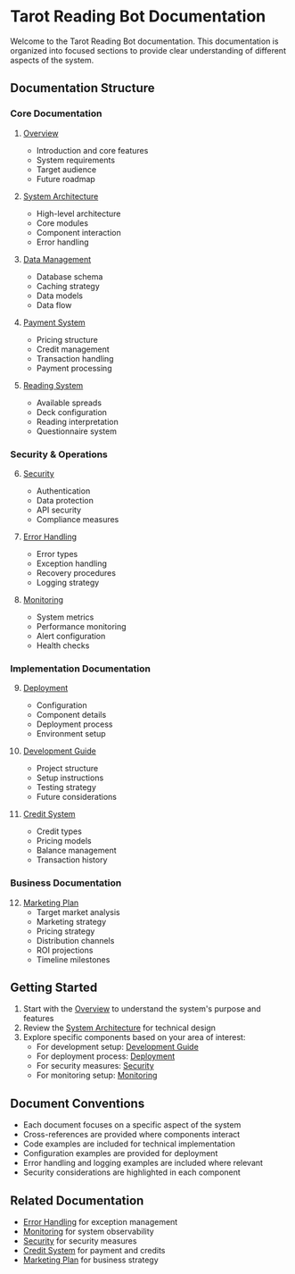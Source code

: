 # Tarot Reading Bot Documentation

Welcome to the Tarot Reading Bot documentation. This documentation is organized into focused sections to provide clear understanding of different aspects of the system.

## Documentation Structure

### Core Documentation
1. [Overview](overview.md)
   - Introduction and core features
   - System requirements
   - Target audience
   - Future roadmap

2. [System Architecture](architecture.md)
   - High-level architecture
   - Core modules
   - Component interaction
   - Error handling

3. [Data Management](data-management.md)
   - Database schema
   - Caching strategy
   - Data models
   - Data flow

4. [Payment System](payment-system.md)
   - Pricing structure
   - Credit management
   - Transaction handling
   - Payment processing

5. [Reading System](reading-system.md)
   - Available spreads
   - Deck configuration
   - Reading interpretation
   - Questionnaire system

### Security & Operations
6. [Security](security.md)
   - Authentication
   - Data protection
   - API security
   - Compliance measures

7. [Error Handling](error-handling.md)
   - Error types
   - Exception handling
   - Recovery procedures
   - Logging strategy

8. [Monitoring](monitoring.md)
   - System metrics
   - Performance monitoring
   - Alert configuration
   - Health checks

### Implementation Documentation
9. [Deployment](deployment.md)
   - Configuration
   - Component details
   - Deployment process
   - Environment setup

10. [Development Guide](development.md)
    - Project structure
    - Setup instructions
    - Testing strategy
    - Future considerations

11. [Credit System](credit-system.md)
    - Credit types
    - Pricing models
    - Balance management
    - Transaction history

### Business Documentation
12. [Marketing Plan](marketing-plan.md)
    - Target market analysis
    - Marketing strategy
    - Pricing strategy
    - Distribution channels
    - ROI projections
    - Timeline milestones

## Getting Started

1. Start with the [Overview](overview.md) to understand the system's purpose and features
2. Review the [System Architecture](architecture.md) for technical design
3. Explore specific components based on your area of interest:
   - For development setup: [Development Guide](development.md)
   - For deployment process: [Deployment](deployment.md)
   - For security measures: [Security](security.md)
   - For monitoring setup: [Monitoring](monitoring.md)

## Document Conventions

- Each document focuses on a specific aspect of the system
- Cross-references are provided where components interact
- Code examples are included for technical implementation
- Configuration examples are provided for deployment
- Error handling and logging examples are included where relevant
- Security considerations are highlighted in each component

## Related Documentation

- [Error Handling](error-handling.md) for exception management
- [Monitoring](monitoring.md) for system observability
- [Security](security.md) for security measures
- [Credit System](credit-system.md) for payment and credits
- [Marketing Plan](marketing-plan.md) for business strategy